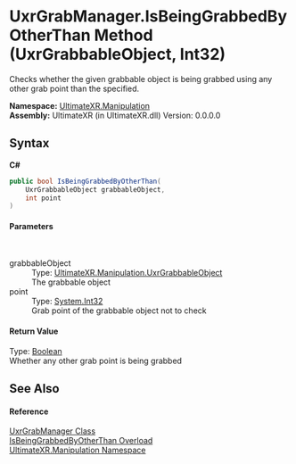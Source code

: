 # UxrGrabManager.IsBeingGrabbedByOtherThan Method (UxrGrabbableObject, Int32)
 

Checks whether the given grabbable object is being grabbed using any other grab point than the specified.

**Namespace:**&nbsp;<a href="N_UltimateXR_Manipulation">UltimateXR.Manipulation</a><br />**Assembly:**&nbsp;UltimateXR (in UltimateXR.dll) Version: 0.0.0.0

## Syntax

**C#**<br />
``` C#
public bool IsBeingGrabbedByOtherThan(
	UxrGrabbableObject grabbableObject,
	int point
)
```


#### Parameters
&nbsp;<dl><dt>grabbableObject</dt><dd>Type: <a href="T_UltimateXR_Manipulation_UxrGrabbableObject">UltimateXR.Manipulation.UxrGrabbableObject</a><br />The grabbable object</dd><dt>point</dt><dd>Type: <a href="https://docs.microsoft.com/dotnet/api/system.int32" target="_blank" rel="noopener noreferrer">System.Int32</a><br />Grab point of the grabbable object not to check</dd></dl>

#### Return Value
Type: <a href="https://docs.microsoft.com/dotnet/api/system.boolean" target="_blank" rel="noopener noreferrer">Boolean</a><br />Whether any other grab point is being grabbed

## See Also


#### Reference
<a href="T_UltimateXR_Manipulation_UxrGrabManager">UxrGrabManager Class</a><br /><a href="Overload_UltimateXR_Manipulation_UxrGrabManager_IsBeingGrabbedByOtherThan">IsBeingGrabbedByOtherThan Overload</a><br /><a href="N_UltimateXR_Manipulation">UltimateXR.Manipulation Namespace</a><br />